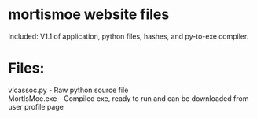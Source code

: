 # mortismoe website files

Included: V1.1 of application, python files, hashes, and py-to-exe compiler.

# Files:

  vlcassoc.py - Raw python source file<br>
  MortIsMoe.exe - Compiled exe, ready to run and can be downloaded from user profile page

